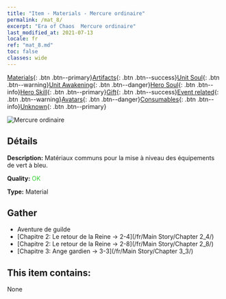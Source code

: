 ```yaml
---
title: "Item - Materials - Mercure ordinaire"
permalink: /mat_8/
excerpt: "Era of Chaos  Mercure ordinaire"
last_modified_at: 2021-07-13
locale: fr
ref: "mat_8.md"
toc: false
classes: wide
---
```

 [Materials](/ItemsFR/){: .btn .btn--primary}[Artifacts](/ItemsFR/Artifacts/){: .btn .btn--success}[Unit Soul](/ItemsFR/UnitSoul/){: .btn .btn--warning}[Unit Awakening](/ItemsFR/UnitAwakening/){: .btn .btn--danger}[Hero Soul](/ItemsFR/HeroSoul/){: .btn .btn--info}[Hero Skill](/ItemsFR/HeroSkill/){: .btn .btn--primary}[Gift](/ItemsFR/Gift/){: .btn .btn--success}[Event related](/ItemsFR/Events/){: .btn .btn--warning}[Avatars](/ItemsFR/Avatars/){: .btn .btn--danger}[Consumables](/ItemsFR/Consumables/){: .btn .btn--info}[Unknown](/ItemsFR/Unknown/){: .btn .btn--primary}

 ![Mercure ordinaire](/images/t/i_cailiao_shuiyin1.png)

## Détails
 **Description:** Matériaux communs pour la mise à niveau des équipements de vert à bleu.

 **Quality:** <span style="color: #32CD32">OK</span>

 **Type:** Material

## Gather

*    Aventure de guilde 
*    [Chapitre 2: Le retour de la Reine -> 2-4](/fr/Main Story/Chapter 2_4/) 
*    [Chapitre 2: Le retour de la Reine -> 2-8](/fr/Main Story/Chapter 2_8/) 
*    [Chapitre 3: Ange gardien -> 3-3](/fr/Main Story/Chapter 3_3/) 

## This item contains:

  None

